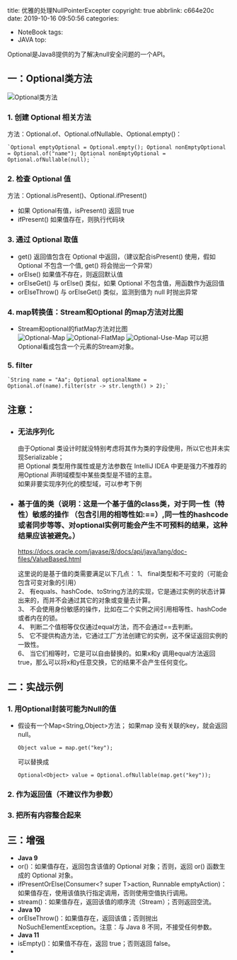 title: 优雅的处理NullPointerExcepter
copyright: true
abbrlink: c664e20c
date: 2019-10-16 09:50:56
categories:

  - NoteBook
tags:
  - JAVA
top: 

Optional是Java8提供的为了解决null安全问题的一个API。

## 一：Optional类方法
![Optional类方法](method.jpg)
### **1. 创建 Optional 相关方法**

方法：Optional.of、Optional.ofNullable、Optional.empty()：

```
`Optional emptyOptional = Optional.empty(); Optional nonEmptyOptional = Optional.of("name"); Optional nonEmptyOptional = Optional.ofNullable(null); `
```

### **2. 检查 Optional 值**

方法：Optional.isPresent()、Optional.ifPresent()
- 如果 Optional有值，isPresent() 返回 true
- ifPresent() 如果值存在，则执行代码块

### **3. 通过 Optional 取值**

- get() 返回值包含在 Optional 中返回，（建议配合isPresent() 使用，假如 Optional 不包含一个值, get() 将会抛出一个异常）
- orElse() 如果值不存在，则返回默认值  
- orElseGet() 与 orElse() 类似，如果 Optional 不包含值，用函数作为返回值
- orElseThrow() 与 orElseGet() 类似，监测到值为 null 时抛出异常

### 4. map转换值：Stream和Optional 的map方法对比图
- Stream和optional的fiatMap方法对比图  
![Optional-Map](Map.png)
![Optional-FlatMap](FlatMap.png)
![Optional-Use-Map](UseMap.png)
可以把Optional看成包含一个元素的Stream对象。
### 5. filter
```
`String name = "Aa"; Optional optionalName = Optional.of(name).filter(str -> str.length() > 2);`
```
## 注意：
- ### 无法序列化
  由于Optional 类设计时就没特别考虑将其作为类的字段使用，所以它也并未实现Serializable；  
  把 Optional 类型用作属性或是方法参数在 IntelliJ IDEA 中更是强力不推荐的  
  用Optional 声明域模型中某些类型是不错的主意。  
  如果非要实现序列化的模型域，可以参考下例  

- ### 基于值的类（说明：这是一个基于值的class类，对于同一性（特性）敏感的操作 （包含引用的相等性如:==）,同一性的hashcode或者同步等等、对optional实例可能会产生不可预料的结果，这种结果应该被避免。）
  https://docs.oracle.com/javase/8/docs/api/java/lang/doc-files/ValueBased.html

  这里说的是基于值的类需要满足以下几点：
  1、 final类型和不可变的（可能会包含可变对象的引用）  
  2、 有equals、hashCode、toString方法的实现，它是通过实例的状态计算出来的，而并不会通过其它的对象或变量去计算。   
  3、 不会使用身份敏感的操作，比如在二个实例之间引用相等性、hashCode或者内在的锁。  
  4、 判断二个值相等仅仅通过equal方法，而不会通过==去判断。  
  5、 它不提供构造方法，它通过工厂方法创建它的实例，这不保证返回实例的一致性。  
  6、 当它们相等时，它是可以自由替换的。如果x和y 调用equal方法返回true，那么可以将x和y任意交换，它的结果不会产生任何变化。  

## 二：实战示例
### 1. 用Optional封装可能为Null的值
- 假设有一个Map<String,Object>方法； 如果map 没有关联的key，就会返回null。
  ```
  Object value = map.get("key");
  ```
  可以替换成
  ```
  Optional<Object> value = Optional.ofNullable(map.get("key"));
  ```
### 2. 作为返回值（不建议作为参数）


### 3. 把所有内容整合起来
## 三：增强
- **Java 9**
- or()：如果值存在，返回包含该值的 Optional 对象；否则，返回 or() 函数生成的 Optional 对象。
- ifPresentOrElse(Consumer<? super T>action, Runnable emptyAction)：如果值存在，使用该值执行指定调用，否则使用空值执行调用。
- stream()：如果值存在，返回该值的顺序流（Stream）；否则返回空流。
- **Java 10**
- orElseThrow()：如果值存在，返回该值；否则抛出NoSuchElementException。注意：与 Java 8 不同，不接受任何参数。
- **Java 11**
- isEmpty()：如果值不存在，返回 true；否则返回 false。
- 